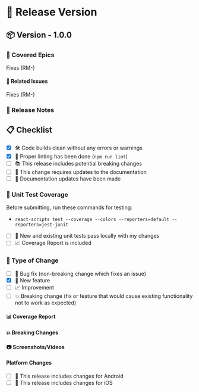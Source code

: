 # 🚀 Release Version

## 📦 Version - **1.0.0**

### 🎉 Covered Epics

<!-- List all the Epics included in this release. Make sure to link each epic for easy navigation. -->
Fixes (RM-)


#### 🔗 Related Issues
<!-- If any issue has been closed with this release, list them here. -->

Fixes (RM-)

### 📝 Release Notes

<!-- Provide a brief, bullet-point summary of the changes included in this release. Each bullet point should be a complete sentence. -->

## 📋 Checklist

- [x] 🛠️ Code builds clean without any errors or warnings
- [x] 🔧 Proper linting has been done (`npm run lint`)
- [ ] 📚 This release includes potential breaking changes
- [ ] 📖 This change requires updates to the documentation
- [ ] 📝 Documentation updates have been made

### 🧪 Unit Test Coverage

<!-- 
Were unit test cases updated or recorded for this release? 
Was only manual testing applicable?
Mention the test cases written for this release.
-->
Before submitting, run these commands for testing:
- `react-scripts test --coverage --colors --reporters=default --reporters=jest-junit`

- [ ] 🏁 New and existing unit tests pass locally with my changes
- [ ] 📈 Coverage Report is included

### 🔄 Type of Change

<!-- Please tick the box that is relevant to this PR -->

- [ ] 🐛 Bug fix (non-breaking change which fixes an issue)
- [x] 🎁 New feature
- [ ] 📈 Improvement
- [ ] 💥 Breaking change (fix or feature that would cause existing functionality not to work as expected)

#### 📊 Coverage Report
<!-- Paste your coverage report here -->

#### 💥 Breaking Changes
<!-- If there are any breaking changes, list them here. -->

#### 📷 Screenshots/Videos
<!-- If the release includes visual changes, add screenshots or videos to help reviewers. -->

#### Platform Changes

- [ ] 🎯 This release includes changes for Android
- [ ] 🎯 This release includes changes for iOS
